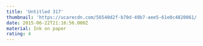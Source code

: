 ```yaml
---
title: 'Untitled 317'
thumbnail: 'https://ucarecdn.com/56540d2f-b70d-49b7-aee5-61e0c4820061/'
date: 2015-06-22T21:16:56.000Z
material: Ink on paper
rating: 4
---
```


